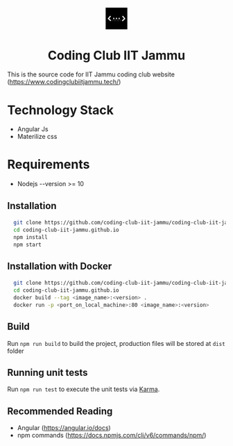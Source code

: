 <p align="center">
  <img src="https://github.com/coding-club-iit-jammu/coding-club-iit-jammu.github.io/blob/master/src/assets/cc.png" alt="logo" width="10%" />
</p>
<h1 align="center">Coding Club IIT Jammu</h1>

This is the source code for IIT Jammu coding club website (https://www.codingclubiitjammu.tech/)

# Technology Stack
* Angular Js
* Materilize css

# Requirements
* Nodejs --version >= 10

## Installation 
``` sh
  git clone https://github.com/coding-club-iit-jammu/coding-club-iit-jammu.github.io.git
  cd coding-club-iit-jammu.github.io
  npm install
  npm start

```

## Installation with Docker
``` sh
  git clone https://github.com/coding-club-iit-jammu/coding-club-iit-jammu.github.io.git
  cd coding-club-iit-jammu.github.io
  docker build --tag <image_name>:<version> .
  docker run -p <port_on_local_machine>:80 <image_name>:<version>

```


## Build

Run `npm run build` to build the project, production files will be stored at `dist` folder

## Running unit tests

Run `npm run test` to execute the unit tests via [Karma](https://karma-runner.github.io).

## Recommended Reading
* Angular (https://angular.io/docs)
* npm commands (https://docs.npmjs.com/cli/v6/commands/npm/)
